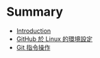# Summary

* [Introduction](README.md)
* [GitHub 於 Linux 的環境設定](git/README.md)
* [Git 指令操作](github__linux.md)


